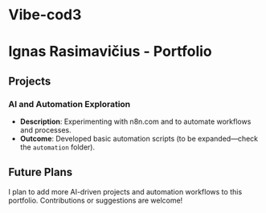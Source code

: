 # Vibe-cod3
# Ignas Rasimavičius - Portfolio


## Projects


### AI and Automation Exploration
- **Description**: Experimenting with n8n.com and to automate workflows and processes.
- **Outcome**: Developed basic automation scripts (to be expanded—check the `automation` folder).





## Future Plans
I plan to add more AI-driven projects and automation workflows to this portfolio. Contributions or suggestions are welcome!
